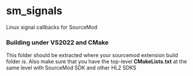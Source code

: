 # sm_signals
Linux signal callbacks for SourceMod

### Building under VS2022 and CMake

This folder should be extracted where your sourcemod extension build folder is. Also make sure that you have the top-level __CMakeLists.txt__ at the same level with SourceMod SDK and other HL2 SDKS



